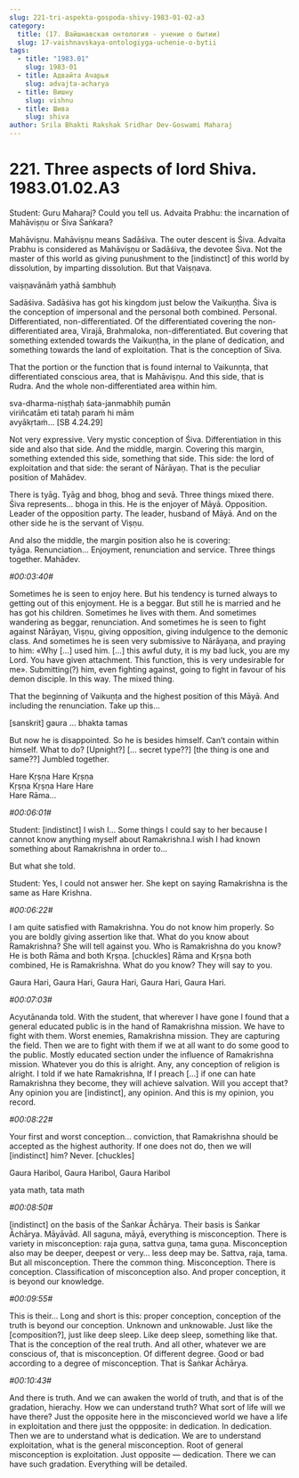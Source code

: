 ```yaml
---
slug: 221-tri-aspekta-gospoda-shivy-1983-01-02-a3
category:
  title: (17. Вайшнавская онтология - учение о бытии)
  slug: 17-vaishnavskaya-ontologiyga-uchenie-o-bytii
tags:
  - title: "1983.01"
    slug: 1983-01
  - title: Адвайта Ачарья
    slug: advajta-acharya
  - title: Вишну
    slug: vishnu
  - title: Шива
    slug: shiva
author: Srila Bhakti Rakshak Sridhar Dev-Goswami Maharaj
---
```


# 221. Three aspects of lord Shiva. 1983.01.02.A3

Student: Guru Maharaj? Could you tell us. Advaita Prabhu: the incarnation of Mahāviṣṇu or Śiva Śaṅkara?

Mahāviṣṇu. Mahāviṣṇu means Sadāśiva. The outer descent is Śiva. Advaita Prabhu is considered as Mahāviṣṇu or Sadāśiva, the devotee Śiva. Not the master of this world as giving punushment to the [indistinct] of this world by dissolution, by imparting dissolution. But that Vaiṣṇava.

vaiṣṇavānāṁ yathā śambhuḥ

Sadāśiva. Sadāśiva has got his kingdom just below the Vaikuṇṭha. Śiva is the conception of impersonal and the personal both combined. Personal. Differentiated, non-differentiated. Of the differentiated covering the non-differentiated area, Virajā, Brahmaloka, non-differentiated. But covering that something extended towards the Vaikuṇṭha, in the plane of dedication, and something towards the land of exploitation. That is the conception of Siva.

That the portion or the function that is found internal to Vaikunṇṭa, that differentiated conscious area, that is Mahāviṣṇu. And this side, that is Rudra. And the whole non-differentiated area within him.

sva-dharma-niṣṭhaḥ śata-janmabhiḥ pumān\
viriñcatām eti tataḥ paraṁ hi mām\
avyākṛtaṁ… [SB 4.24.29]

Not very expressive. Very mystic conception of Śiva. Differentiation in this side and also that side. And the middle, margin. Covering this margin, something extended this side, something that side. This side: the lord of exploitation and that side: the serant of Nārāyaṇ. That is the peculiar position of Mahādev.

There is tyāg. Tyāg and bhog, bhog and sevā. Three things mixed there. Śiva represents… bhoga in this. He is the enjoyer of Māyā. Opposition. Leader of the opposition party. The leader, husband of Māyā. And on the other side he is the servant of Viṣṇu.

And also the middle, the margin position also he is covering: tyāga. Renunciation… Enjoyment, renunciation and service. Three things together. Mahādev.

*#00:03:40#*

Sometimes he is seen to enjoy here. But his tendency is turned always to getting out of this enjoyment. He is a beggar. But still he is married and he has got his children. Sometimes he lives with them. And sometimes wandering as beggar, renunciation. And sometimes he is seen to fight against Nārāyaṇ, Viṣṇu, giving opposition, giving indulgence to the demonic class. And sometimes he is seen very submissive to Nārāyaṇa, and praying to him: «Why […] used him. […] this awful duty, it is my bad luck, you are my Lord. You have given attachment. This function, this is very undesirable for me». Submitting(?) him, even fighting against, going to fight in favour of his demon disciple. In this way. The mixed thing.

That the beginning of Vaikuṇṭa and the highest position of this Māyā. And including the renunciation. Take up this…

[sanskrit] gaura … bhakta tamas

But now he is disappointed. So he is besides himself. Can’t contain within himself. What to do? [Upnight?] [… secret type??] [the thing is one and same??] Jumbled together.

Hare Kṛṣṇa Hare Kṛṣṇa\
Kṛṣṇa Kṛṣṇa Hare Hare\
Hare Rāma…

*#00:06:01#*

Student: [indistinct] I wish I… Some things I could say to her because I cannot know anything myself about Ramakrishna.I wish I had known something about Ramakrishna in order to…

But what she told.

Student: Yes, I could not answer her. She kept on saying Ramakrishna is the same as Hare Krishna.

*#00:06:22#*

I am quite satisfied with Ramakrishna. You do not know him properly. So you are boldly giving assertion like that. What do you know about Ramakrishna? She will tell against you. Who is Ramakrishna do you know? He is both Rāma and both Kṛṣṇa. [chuckles] Rāma and Kṛṣṇa both combined, He is Ramakrishna. What do you know? They will say to you.

Gaura Hari, Gaura Hari, Gaura Hari, Gaura Hari, Gaura Hari.

*#00:07:03#*

Acyutānanda told. With the student, that wherever I have gone I found that a general educated public is in the hand of Ramakrishna mission. We have to fight with them. Worst enemies, Ramakrishna mission. They are capturing the field. Then we are to fight with them if we at all want to do some good to the public. Mostly educated section under the influence of Ramakrishna mission. Whatever you do this is alright. Any, any conception of religion is alright. I told if we hate Ramakrishna, If I preach […] if one can hate Ramakrishna they become, they will achieve salvation. Will you accept that? Any opinion you are [indistinct], any opinion. And this is my opinion, you record.

*#00:08:22#*

Your first and worst conception… conviction, that Ramakrishna should be accepted as the highest authority. If one does not do, then we will [indistinct] him? Never. [chuckles]

Gaura Haribol, Gaura Haribol, Gaura Haribol

yata math, tata math

*#00:08:50#*

[indistinct] on the basis of the Śaṅkar Āchārya. Their basis is Śaṅkar Āchārya. Māyāvād. All saguna, māyā, everything is misconception. There is variety in misconception: raja guṇa, sattva guṇa, tama guṇa. Misconception also may be deeper, deepest or very… less deep may be. Sattva, raja, tama. But all misconception. There the common thing. Misconception. There is conception. Classification of misconception also. And proper conception, it is beyond our knowledge.

*#00:09:55#*

This is their… Long and short is this: proper conception, conception of the truth is beyond our conception. Unknown and unknowable. Just like the [composition?], just like deep sleep. Like deep sleep, something like that. That is the conception of the real truth. And all other, whatever we are conscious of, that is misconception. Of different degree. Good or bad according to a degree of misconception. That is Śaṅkar Āchārya.

*#00:10:43#*

And there is truth. And we can awaken the world of truth, and that is of the gradation, hierachy. How we can understand truth? What sort of life will we have there? Just the opposite here in the misconcieved world we have a life in exploitation and there just the oppposite: in dedication. In dedication. Then we are to understand what is dedication. We are to understand exploitation, what is the general misconception. Root of general misconception is exploitation. Just opposite — dedication. There we can have such gradation. Everything will be detailed.

